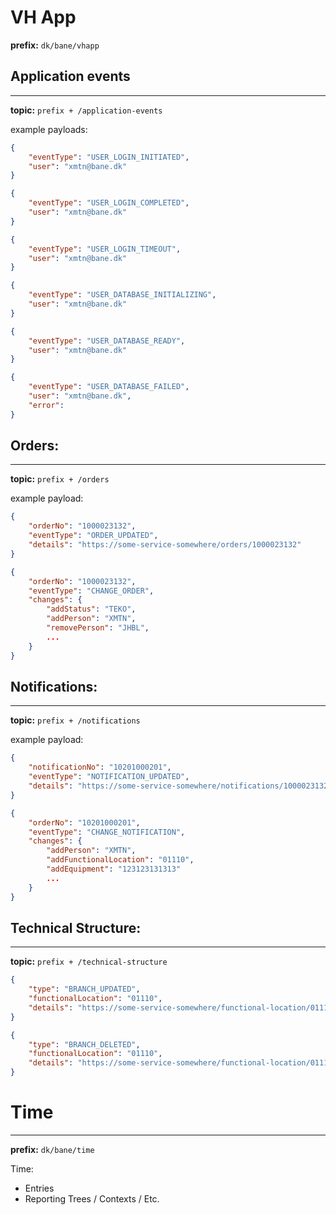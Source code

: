 # VH App

**prefix:** `dk/bane/vhapp`

## Application events
---
**topic:** `prefix + /application-events`

example payloads:
```json
{
    "eventType": "USER_LOGIN_INITIATED",
    "user": "xmtn@bane.dk"
}
```

```json
{
    "eventType": "USER_LOGIN_COMPLETED",
    "user": "xmtn@bane.dk"
}
```

```json
{
    "eventType": "USER_LOGIN_TIMEOUT",
    "user": "xmtn@bane.dk"
}
```

```json
{
    "eventType": "USER_DATABASE_INITIALIZING",
    "user": "xmtn@bane.dk"
}
```

```json
{
    "eventType": "USER_DATABASE_READY",
    "user": "xmtn@bane.dk"
}
```

```json
{
    "eventType": "USER_DATABASE_FAILED",
    "user": "xmtn@bane.dk",
    "error": 
}
```

## Orders:
---
**topic:** `prefix + /orders`

example payload:
```json
{
    "orderNo": "1000023132",
    "eventType": "ORDER_UPDATED",
    "details": "https://some-service-somewhere/orders/1000023132"
}
```

```json
{
    "orderNo": "1000023132",
    "eventType": "CHANGE_ORDER",
    "changes": {
        "addStatus": "TEKO",
        "addPerson": "XMTN",
        "removePerson": "JHBL",
        ...
    }
}
```

## Notifications:
---
**topic:** `prefix + /notifications`

example payload:
```json
{
    "notificationNo": "10201000201",
    "eventType": "NOTIFICATION_UPDATED",
    "details": "https://some-service-somewhere/notifications/1000023132"
}
```

```json
{
    "orderNo": "10201000201",
    "eventType": "CHANGE_NOTIFICATION",
    "changes": {
        "addPerson": "XMTN",
        "addFunctionalLocation": "01110",
        "addEquipment": "123123131313"
        ...
    }
}
```

## Technical Structure:
---
**topic:** `prefix + /technical-structure`

```json
{
    "type": "BRANCH_UPDATED",
    "functionalLocation": "01110",
    "details": "https://some-service-somewhere/functional-location/01110"
}
```

```json
{
    "type": "BRANCH_DELETED",
    "functionalLocation": "01110",
    "details": "https://some-service-somewhere/functional-location/01110"
}
```

# Time
---

**prefix:** `dk/bane/time`

Time:
- Entries
- Reporting Trees / Contexts / Etc.